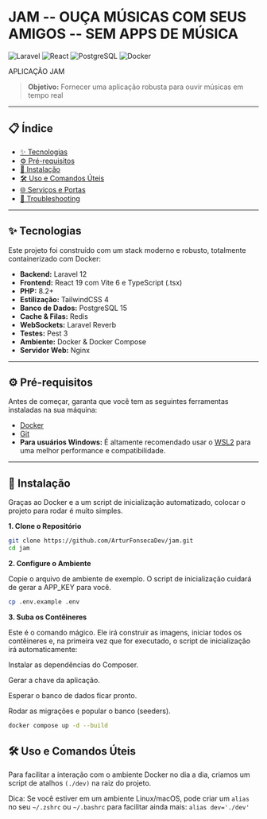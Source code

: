 # JAM -- OUÇA MÚSICAS COM SEUS AMIGOS -- SEM APPS DE MÚSICA

![Laravel](https://img.shields.io/badge/Laravel-12.x-FF2D20?style=for-the-badge&logo=laravel)
![React](https://img.shields.io/badge/React-19.x-20232A?style=for-the-badge&logo=react)
![PostgreSQL](https://img.shields.io/badge/PostgreSQL-15-316192?style=for-the-badge&logo=postgresql)
![Docker](https://img.shields.io/badge/Docker-Ready-2496ED?style=for-the-badge&logo=docker)

APLICAÇÃO JAM

> **Objetivo:** Fornecer uma aplicação robusta para ouvir músicas em tempo real

---
## 📋 Índice

- [✨ Tecnologias](#-tecnologias)
- [⚙️ Pré-requisitos](#-pré-requisitos)
- [🚀 Instalação](#-instalação)
- [🛠️ Uso e Comandos Úteis](#-uso-e-comandos-úteis)
- [🌐 Serviços e Portas](#-serviços-e-portas)
- [🤔 Troubleshooting](#-troubleshooting)

---
## ✨ Tecnologias

Este projeto foi construído com um stack moderno e robusto, totalmente containerizado com Docker:

-   **Backend:** Laravel 12
-   **Frontend:** React 19 com Vite 6 e TypeScript (.tsx)
-   **PHP:** 8.2+
-   **Estilização:** TailwindCSS 4
-   **Banco de Dados:** PostgreSQL 15
-   **Cache & Filas:** Redis
-   **WebSockets:** Laravel Reverb
-   **Testes:** Pest 3
-   **Ambiente:** Docker & Docker Compose
-   **Servidor Web:** Nginx

---
## ⚙️ Pré-requisitos

Antes de começar, garanta que você tem as seguintes ferramentas instaladas na sua máquina:

-   [Docker](https://www.docker.com/products/docker-desktop/)
-   [Git](https://git-scm.com/)
-   **Para usuários Windows:** É altamente recomendado usar o [WSL2](https://learn.microsoft.com/pt-br/windows/wsl/install) para uma melhor performance e compatibilidade.

---
## 🚀 Instalação

Graças ao Docker e a um script de inicialização automatizado, colocar o projeto para rodar é muito simples.

**1. Clone o Repositório**
```bash
git clone https://github.com/ArturFonsecaDev/jam.git
cd jam
```

**2. Configure o Ambiente**

Copie o arquivo de ambiente de exemplo. O script de inicialização cuidará de gerar a APP_KEY para você.

```bash
cp .env.example .env
```

**3. Suba os Contêineres**

Este é o comando mágico. Ele irá construir as imagens, iniciar todos os contêineres e, na primeira vez que for executado, o script de inicialização irá automaticamente:

Instalar as dependências do Composer.

Gerar a chave da aplicação.

Esperar o banco de dados ficar pronto.

Rodar as migrações e popular o banco (seeders).

```bash
docker compose up -d --build
```

## 🛠️ Uso e Comandos Úteis

Para facilitar a interação com o ambiente Docker no dia a dia, criamos um script de atalhos `(./dev)` na raiz do projeto.

Dica: Se você estiver em um ambiente Linux/macOS, pode criar um `alias` no seu `~/.zshrc` ou `~/.bashrc` para facilitar ainda mais: `alias dev='./dev'`
